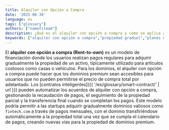 ```yaml
---
title: Alquiler con Opción a Compra
date: '2025-06-30'
language: es
tags: ["glossary"]
authors: ["namefiteam"]
description: ¿Qué es el alquiler con opción a compra y cómo se aplica a la adquisición de dominios?
keywords: ["alquiler con opción a compra","propiedad gradual","planes de pago","adquisición de dominios","contratos inteligentes"]
---
```



El **alquiler con opción a compra (Rent-to-own)** es un modelo de financiación donde los usuarios realizan pagos regulares para adquirir gradualmente la propiedad de un activo, típicamente utilizado para artículos costosos como casas o vehículos. Para los dominios, el alquiler con opción a compra puede hacer que los dominios premium sean accesibles para usuarios que no pueden permitirse el precio de compra total por adelantado. Los [contratos inteligentes]({{ '/es/glossary/smart-contract/' | url }}) pueden automatizar los acuerdos de alquiler con opción a compra, gestionando la recaudación de pagos, el seguimiento de la propiedad parcial y la transferencia final cuando se completan los pagos. Este modelo podría permitir a las startups adquirir gradualmente dominios valiosos como `fintech.com` a través de pagos mensuales, con el dominio transfiriéndose automáticamente a la propiedad total una vez que se cumpla el calendario de pagos, creando nuevas vías para la propiedad de dominios premium.